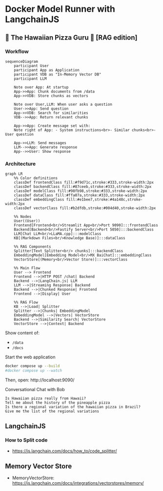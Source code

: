 # Docker Model Runner with LangchainJS

## 🍍 The Hawaiian Pizza Guru 🍕 [RAG edition]

### Workflow
```mermaid
sequenceDiagram
    participant User
    participant App as Application
    participant VDB as "In-Memory Vector DB"
    participant LLM

    Note over App: At startup
    App->>App: Chunk documents from /data
    App->>VDB: Store chunks as vectors

    Note over User,LLM: When user asks a question
    User->>App: Send question
    App->>VDB: Search for similarities
    VDB-->>App: Return relevant chunks
    
    App->>App: Create message set with:
    Note right of App: - System instructions<br>- Similar chunks<br>- User question
    
    App->>LLM: Send messages
    LLM-->>App: Generate response
    App-->>User: Show response
```

### Architecture
```mermaid
graph LR
    %% Color definitions
    classDef frontendClass fill:#f9d71c,stroke:#333,stroke-width:2px
    classDef backendClass fill:#87ceeb,stroke:#333,stroke-width:2px
    classDef modelClass fill:#98fb98,stroke:#333,stroke-width:2px
    classDef dataClass fill:#ffa07a,stroke:#333,stroke-width:2px
    classDef embeddingClass fill:#e1bee7,stroke:#4a148c,stroke-width:2px
    classDef vectorClass fill:#b2dfdb,stroke:#004d40,stroke-width:2px

    %% Nodes
    User((User))
    Frontend[Frontend<br/>Streamlit App<br/>Port 9090]:::frontendClass
    Backend[Backend<br/>Fastify Server<br/>Port 5050]:::backendClass
    LLM[Chat LLM<br/>LLaMA.cpp]:::modelClass
    KB[(Markdown Files<br/>Knowledge Base)]:::dataClass
    
    %% RAG Components
    Splitter[Text Splitter<br/> chunks]:::backendClass
    EmbeddingModel[Embedding Model<br/>MX BaiChat]:::embeddingClass
    VectorStore[(Memory<br/>Vector Store)]:::vectorClass
    
    %% Main Flow
    User --> Frontend
    Frontend -->|HTTP POST /chat| Backend
    Backend -->|LangChain.js| LLM
    LLM -->|Streaming Response| Backend
    Backend -->|Chunked Response| Frontend
    Frontend -->|Display| User
    
    %% RAG Flow
    KB -->|Load| Splitter
    Splitter -->|Chunks| EmbeddingModel
    EmbeddingModel -->|Vectors| VectorStore
    Backend -->|Similarity Search| VectorStore
    VectorStore -->|Context| Backend
```

Show content of: 
- `/data`
- `/docs`


Start the web application
```bash
docker compose up --build
#docker compose up --watch
```
Then, open: http://localhost:9090/

Conversational Chat with Bob
```text
Is Hawaiian pizza really from Hawaii?
Tell me about the history of the pineapple pizza 
Is there a regional variation of the hawaiian pizza in Brazil?
Give me the list of the regional variations
```

## LangchainJS

### How to Split code

- https://js.langchain.com/docs/how_to/code_splitter/

## Memory Vector Store

- MemoryVectorStore: https://js.langchain.com/docs/integrations/vectorstores/memory/


